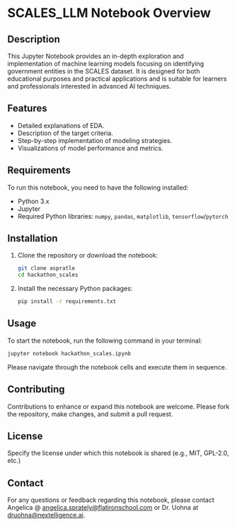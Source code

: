 # SCALES_LLM Notebook Overview

## Description
This Jupyter Notebook provides an in-depth exploration and implementation of machine learning models focusing on identifying government entities in the SCALES dataset. It is designed for both educational purposes and practical applications and is suitable for learners and professionals interested in advanced AI techniques.

## Features
- Detailed explanations of EDA.
- Description of the target criteria.
- Step-by-step implementation of modeling strategies.
- Visualizations of model performance and metrics.

## Requirements
To run this notebook, you need to have the following installed:
- Python 3.x
- Jupyter
- Required Python libraries: `numpy`, `pandas`, `matplotlib`, `tensorflow`/`pytorch`

## Installation
1. Clone the repository or download the notebook:
   ```bash
   git clone aspratle
   cd hackathon_scales
   ```
2. Install the necessary Python packages:
   ```bash
   pip install -r requirements.txt
   ```

## Usage
To start the notebook, run the following command in your terminal:
```bash
jupyter notebook hackathon_scales.ipynb
```
Please navigate through the notebook cells and execute them in sequence.

## Contributing
Contributions to enhance or expand this notebook are welcome. Please fork the repository, make changes, and submit a pull request.

## License
Specify the license under which this notebook is shared (e.g., MIT, GPL-2.0, etc.)

## Contact
For any questions or feedback regarding this notebook, please contact Angelica @ angelica.sprately@flatironschool.com or Dr. Uohna at druohna@nextelligence.ai.
